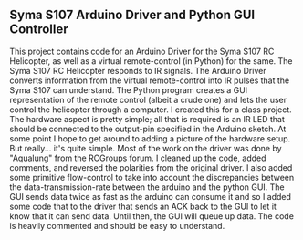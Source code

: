 Syma S107 Arduino Driver and Python GUI Controller
--------------------------------------------------

This project contains code for an Arduino Driver for the Syma S107 RC Helicopter, as well as a virtual remote-control (in Python) for the same. The Syma S107 RC Helicopter responds to IR signals. The Arduino Driver converts information from the virtual remote-control into IR pulses that the Syma S107 can understand. The Python program creates a GUI representation of the remote control (albeit a crude one) and lets the user control the helicopter through a computer. I created this for a class project. The hardware aspect is pretty simple; all that is required is an IR LED that should be connected to the output-pin specified in the Arduino sketch. At some point I hope to get around to adding a picture of the hardware setup. But really... it's quite simple. Most of the work on the driver was done by "Aqualung" from the RCGroups forum. I cleaned up the code, added comments, and reversed the polarities from the original driver. I also added some primitive flow-control to take into account the discrepancies between the data-transmission-rate between the arduino and the python GUI. The GUI sends data twice as fast as the arduino can consume it and so I added some code that to the driver that sends an ACK back to the GUI to let it know that it can send data. Until then, the GUI will queue up data. The code is heavily commented and should be easy to understand.
